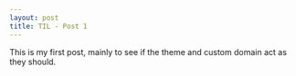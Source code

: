```yaml
---
layout: post
title: TIL - Post 1
---
```


This is my first post, mainly to see if the theme and custom domain act as they should. 

